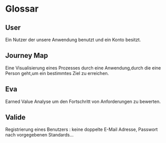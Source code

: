 # Glossar
## **User**
Ein Nutzer der unsere Anwendung benutzt und ein Konto besitzt.

## **Journey Map**
Eine Visualisierung eines Prozesses durch eine Anwendung,durch die eine Person geht,um ein bestimmtes Ziel zu erreichen.  

## **Eva**
Earned Value Analyse um den Fortschritt von Anforderungen zu bewerten.

## **Valide**
Registrierung eines Benutzers : keine doppelte E-Mail Adresse, Passwort nach vorgegebenen Standards...

